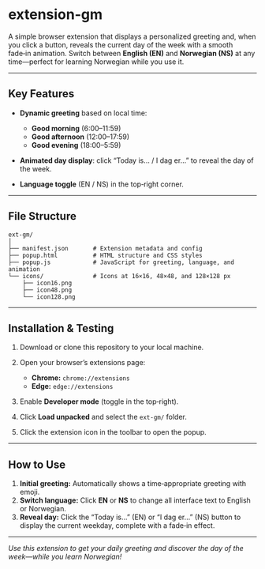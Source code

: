 # extension-gm

A simple browser extension that displays a personalized greeting and, when you click a button, reveals the current day of the week with a smooth fade‑in animation. Switch between **English (EN)** and **Norwegian (NS)** at any time—perfect for learning Norwegian while you use it.

---

## Key Features

* **Dynamic greeting** based on local time:

  * **Good morning** (6:00–11:59)
  * **Good afternoon** (12:00–17:59)
  * **Good evening** (18:00–5:59)
* **Animated day display**: click “Today is… / I dag er…” to reveal the day of the week.
* **Language toggle** (EN / NS) in the top‑right corner.

---

## File Structure

```
ext-gm/
│
├── manifest.json       # Extension metadata and config
├── popup.html          # HTML structure and CSS styles
├── popup.js            # JavaScript for greeting, language, and animation
└── icons/              # Icons at 16×16, 48×48, and 128×128 px
    ├── icon16.png
    ├── icon48.png
    └── icon128.png
```

---

## Installation & Testing

1. Download or clone this repository to your local machine.
2. Open your browser’s extensions page:

   * **Chrome:** `chrome://extensions`
   * **Edge:** `edge://extensions`
3. Enable **Developer mode** (toggle in the top‑right).
4. Click **Load unpacked** and select the `ext-gm/` folder.
5. Click the extension icon in the toolbar to open the popup.

---

## How to Use

1. **Initial greeting:** Automatically shows a time‑appropriate greeting with emoji.
2. **Switch language:** Click **EN** or **NS** to change all interface text to English or Norwegian.
3. **Reveal day:** Click the “Today is…” (EN) or “I dag er…” (NS) button to display the current weekday, complete with a fade‑in effect.

---

*Use this extension to get your daily greeting and discover the day of the week—while you learn Norwegian!*
